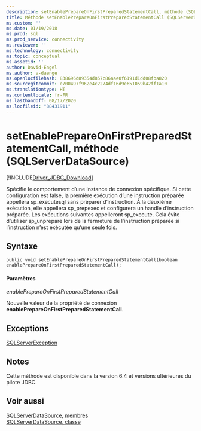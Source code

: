 ```yaml
---
description: setEnablePrepareOnFirstPreparedStatementCall, méthode (SQLServerDataSource)
title: Méthode setEnablePrepareOnFirstPreparedStatementCall (SQLServerDataSource) | Microsoft Docs
ms.custom: ''
ms.date: 01/19/2018
ms.prod: sql
ms.prod_service: connectivity
ms.reviewer: ''
ms.technology: connectivity
ms.topic: conceptual
ms.assetid: ''
author: David-Engel
ms.author: v-daenge
ms.openlocfilehash: 838696d89354d857c86aae0f6191d1dd08fba820
ms.sourcegitcommit: e700497f962e4c2274df16d9e651059b42ff1a10
ms.translationtype: HT
ms.contentlocale: fr-FR
ms.lasthandoff: 08/17/2020
ms.locfileid: "88431911"
---
```

# <a name="setenableprepareonfirstpreparedstatementcall-method-sqlserverdatasource"></a>setEnablePrepareOnFirstPreparedStatementCall, méthode (SQLServerDataSource)
[!INCLUDE[Driver_JDBC_Download](../../../includes/driver_jdbc_download.md)]

  Spécifie le comportement d’une instance de connexion spécifique. Si cette configuration est false, la première exécution d’une instruction préparée appellera sp_executesql sans préparer d’instruction. À la deuxième exécution, elle appellera sp_prepexec et configurera un handle d’instruction préparée. Les exécutions suivantes appelleront sp_execute. Cela évite d’utiliser sp_unprepare lors de la fermeture de l’instruction préparée si l’instruction n’est exécutée qu’une seule fois.  
## <a name="syntax"></a>Syntaxe  
  
```
public void setEnablePrepareOnFirstPreparedStatementCall(boolean enablePrepareOnFirstPreparedStatementCall);  
```  
  
#### <a name="parameters"></a>Paramètres  
 *enablePrepareOnFirstPreparedStatementCall*  
  
 Nouvelle valeur de la propriété de connexion **enablePrepareOnFirstPreparedStatementCall**.  

## <a name="exceptions"></a>Exceptions  
 [SQLServerException](../../../connect/jdbc/reference/sqlserverexception-class.md)  
 
## <a name="remarks"></a>Notes  
 Cette méthode est disponible dans la version 6.4 et versions ultérieures du pilote JDBC.
 
## <a name="see-also"></a>Voir aussi  
 [SQLServerDataSource, membres](../../../connect/jdbc/reference/sqlserverdatasource-members.md)   
 [SQLServerDataSource, classe](../../../connect/jdbc/reference/sqlserverdatasource-class.md)  
  
  
